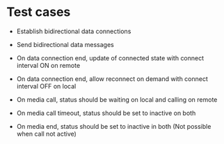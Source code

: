 # Test cases

- Establish bidirectional data connections
- Send bidirectional data messages
- On data connection end, update of connected state with connect interval ON on remote
- On data connection end, allow reconnect on demand with connect interval OFF on local

- On media call, status should be waiting on local and calling on remote
- On media call timeout, status should be set to inactive on both
- On media end, status should be set to inactive in both (Not possible when call not active)
